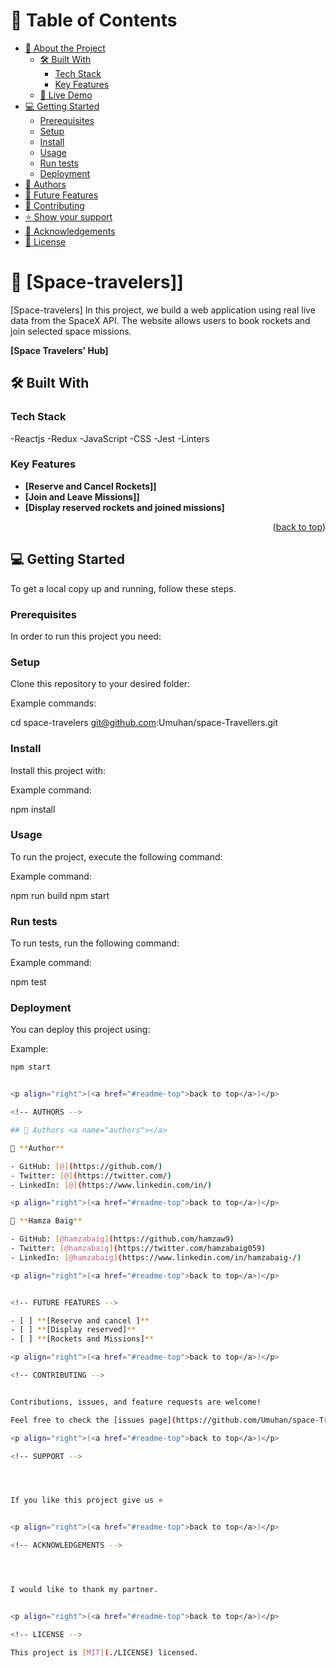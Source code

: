 <a name="readme-top"></a>

<!-- TABLE OF CONTENTS -->

# 📗 Table of Contents

- [📖 About the Project](#about-project)
  - [🛠 Built With](#built-with)
    - [Tech Stack](#tech-stack)
    - [Key Features](#key-features)
  - [🚀 Live Demo](#live-demo)
- [💻 Getting Started](#getting-started)
  - [Prerequisites](#prerequisites)
  - [Setup](#setup)
  - [Install](#install)
  - [Usage](#usage)
  - [Run tests](#run-tests)
  - [Deployment](#deployment)
- [👥 Authors](#authors)
- [🔭 Future Features](#future-features)
- [🤝 Contributing](#contributing)
- [⭐️ Show your support](#support)
- [🙏 Acknowledgements](#acknowledgements)
- [📝 License](#license)

<!-- PROJECT DESCRIPTION -->

# 📖 [Space-travelers]] <a name="about-project"></a>

[Space-travelers] In this project, we build a web application using real live data from the SpaceX API. The website allows users to book rockets and join selected space missions.

**[Space Travelers' Hub]**

## 🛠 Built With <a name="built-with"></a>

### Tech Stack <a name="tech-stack"></a>

-Reactjs
-Redux
-JavaScript
-CSS
-Jest
-Linters

<!-- Features -->

### Key Features <a name="key-features"></a>

- **[Reserve and Cancel Rockets]]**
- **[Join and Leave Missions]]**
- **[Display reserved rockets and joined missions]**

<p align="right">(<a href="#readme-top">back to top</a>)</p>

<!-- GETTING STARTED -->

## 💻 Getting Started <a name="getting-started"></a>

To get a local copy up and running, follow these steps.

### Prerequisites

In order to run this project you need:

### Setup

Clone this repository to your desired folder:

Example commands:

cd space-travelers
git@github.com:Umuhan/space-Travellers.git

### Install

Install this project with:

Example command:

npm install

### Usage

To run the project, execute the following command:

Example command:

npm run build
npm start

### Run tests

To run tests, run the following command:

Example command:

npm test

### Deployment

You can deploy this project using:

Example:

```sh
npm start


<p align="right">(<a href="#readme-top">back to top</a>)</p>

<!-- AUTHORS -->

## 👥 Authors <a name="authors"></a>

👤 **Author**

- GitHub: [@](https://github.com/)
- Twitter: [@](https://twitter.com/)
- LinkedIn: [@](https://www.linkedin.com/in/)

<p align="right">(<a href="#readme-top">back to top</a>)</p>

👤 **Hamza Baig**

- GitHub: [@hamzabaig](https://github.com/hamzaw9)
- Twitter: [@hamzabaig](https://twitter.com/hamzabaig059)
- LinkedIn: [@hamzabaig](https://www.linkedin.com/in/hamzabaig-/)

<p align="right">(<a href="#readme-top">back to top</a>)</p>


<!-- FUTURE FEATURES -->

- [ ] **[Reserve and cancel ]**
- [ ] **[Display reserved]**
- [ ] **[Rockets and Missions]**

<p align="right">(<a href="#readme-top">back to top</a>)</p>

<!-- CONTRIBUTING -->


Contributions, issues, and feature requests are welcome!

Feel free to check the [issues page](https://github.com/Umuhan/space-Travellers/issues).

<p align="right">(<a href="#readme-top">back to top</a>)</p>

<!-- SUPPORT -->




If you like this project give us ⭐


<p align="right">(<a href="#readme-top">back to top</a>)</p>

<!-- ACKNOWLEDGEMENTS -->




I would like to thank my partner.


<p align="right">(<a href="#readme-top">back to top</a>)</p>

<!-- LICENSE -->

This project is [MIT](./LICENSE) licensed.
```
